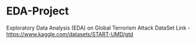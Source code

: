 # EDA-Project
Exploratory Data Analysis (EDA) on Global Terrorism Attack
DataSet Link - https://www.kaggle.com/datasets/START-UMD/gtd
